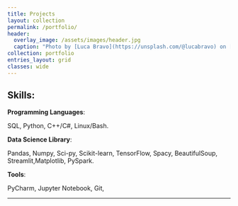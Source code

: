 ```yaml
---
title: Projects
layout: collection
permalink: /portfolio/
header:
  overlay_image: /assets/images/header.jpg
  caption: "Photo by [Luca Bravo](https://unsplash.com/@lucabravo) on [Unsplash](https://unsplash.com)"
collection: portfolio
entries_layout: grid
classes: wide
---
```

## Skills:

__Programming Languages__: 

SQL, Python, C++/C#, Linux/Bash.

__Data Science Library__: 

Pandas, Numpy, Sci-py, Scikit-learn, TensorFlow, Spacy, BeautifulSoup, Streamlit,Matplotlib, PySpark.

__Tools__: 
 
 PyCharm, Jupyter Notebook, Git, 
 
___
 


